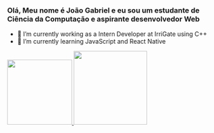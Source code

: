 ### Olá, Meu nome é João Gabriel e eu sou um estudante de Ciência da Computação e aspirante desenvolvedor Web

- 🔭 I’m currently working as a Intern Developer at IrriGate using C++
- 🌱 I’m currently learning JavaScript and React Native

<div>
<a href="https://linktr.ee/JoaoGBoese15">
<img height="150em" src="https://github-readme-stats.vercel.app/api/top-langs/?username=JoaoGBoese15&layout=compact&langs_count=16&theme=radical"/>
<img height="170em" src="https://github-readme-stats.vercel.app/api?username=JoaoGBoese15&show_icons=true&theme=radical"/>
</div>
